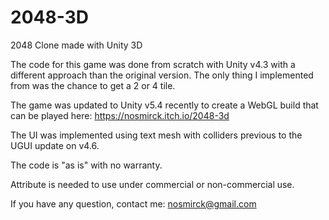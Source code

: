 # 2048-3D
2048 Clone made with Unity 3D

The code for this game was done from scratch with Unity v4.3 with a different approach than the original version. The only thing I implemented from was the chance to get a 2 or 4 tile.

The game was updated to Unity v5.4 recently to create a WebGL build that can be played here: https://nosmirck.itch.io/2048-3d

The UI was implemented using text mesh with colliders previous to the UGUI update on v4.6.

The code is "as is" with no warranty.

Attribute is needed to use under commercial or non-commercial use.

If you have any question, contact me: nosmirck@gmail.com
